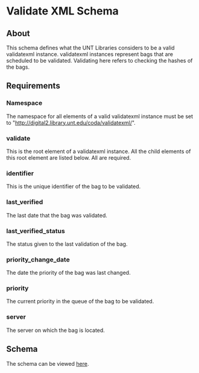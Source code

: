 Validate XML Schema
==============


About
-----

This schema defines what the UNT Libraries considers to be a valid validatexml
instance. validatexml instances represent bags that are scheduled to be validated.
Validating here refers to checking the hashes of the bags.


Requirements
------------

### Namespace ###

The namespace for all elements of a valid validatexml instance must be set to
"http://digital2.library.unt.edu/coda/validatexml/".


### validate ###

This is the root element of a validatexml instance. All the child elements of this
root element are listed below. All are required.


### identifier ###

This is the unique identifier of the bag to be validated.


### last_verified ###

The last date that the bag was validated.


### last_verified_status ###

The status given to the last validation of the bag.


### priority_change_date ###

The date the priority of the bag was last changed.


### priority ###

The current priority in the queue of the bag to be validated.


### server ###

The server on which the bag is located.


Schema
------

The schema can be viewed [here](https://github.com/unt-libraries/xml-schemas/blob/master/validatexml/validatexml.xsd).
